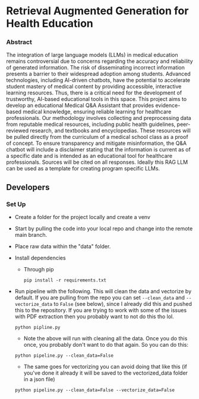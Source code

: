 # Retrieval Augmented Generation for Health Education

### Abstract

The integration of large language models (LLMs) in medical education remains controversial due to concerns regarding the accuracy and reliability of generated information. The risk of disseminating incorrect information presents a barrier to their widespread adoption among students. Advanced technologies, including AI-driven chatbots, have the potential to accelerate student mastery of medical content by providing accessible, interactive learning resources. Thus, there is a critical need for the development of trustworthy, AI-based educational tools in this space. This project aims to develop an educational Medical Q&A Assistant that provides evidence-based medical knowledge, ensuring reliable learning for healthcare professionals. Our methodology involves collecting and preprocessing data from reputable medical resources, including public health guidelines, peer-reviewed research, and textbooks and encyclopedias. These resources will be pulled directly from the curriculum of a medical school class as a proof of concept. To ensure transparency and mitigate misinformation, the Q&A chatbot will include a disclaimer stating that the information is current as of a specific date and is intended as an educational tool for healthcare professionals. Sources will be cited on all responses. Ideally this RAG LLM can be used as a template for creating program specific LLMs.

## Developers

### Set Up

- Create a folder for the project locally and create a venv

- Start by pulling the code into your local repo and change into the remote main branch.

- Place raw data within the "data" folder.

- Install dependencies

  - Through pip
    ```
    pip install -r requirements.txt
    ```

- Run pipeline with the following. This will clean the data and vectorize by default. If you are pulling from the repo you can set `--clean_data` and `--vectorize_data` to `False` (see below), since I already did this and pushed this to the repository. If you are trying to work with some of the issues with PDF extraction then you probably want to not do this tho lol.

  ```
  python pipline.py
  ```

  - Note the above will run with cleaning all the data. Once you do this once, you probably don't want to do that again. So you can do this:

  ```
  python pipeline.py --clean_data=False
  ```

  - The same goes for vectorizing you can avoid doing that like this (if you've done it already it will be saved to the vectorized_data folder in a json file)

  ```
  python pipeline.py --clean_data=False --vectorize_data=False
  ```
